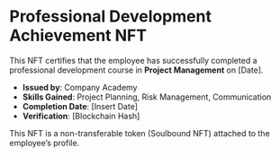 
# Professional Development Achievement NFT
This NFT certifies that the employee has successfully completed a professional development course in **Project Management** on [Date].

- **Issued by**: Company Academy
- **Skills Gained**: Project Planning, Risk Management, Communication
- **Completion Date**: [Insert Date]
- **Verification**: [Blockchain Hash]

This NFT is a non-transferable token (Soulbound NFT) attached to the employee’s profile.
